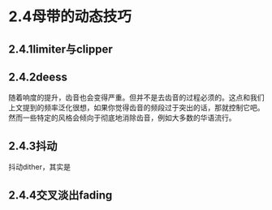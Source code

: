 2.4母带的动态技巧
=======

## 2.4.1limiter与clipper

## 2.4.2deess

随着响度的提升，齿音也会变得严重。但并不是去齿音的过程必须的。这点和我们上文提到的频率泛化很想，如果你觉得齿音的频段过于突出的话，那就控制它吧。然而一些特定的风格会倾向于彻底地消除齿音，例如大多数的华语流行。

## 2.4.3抖动

抖动dither，其实是

## 2.4.4交叉淡出fading




